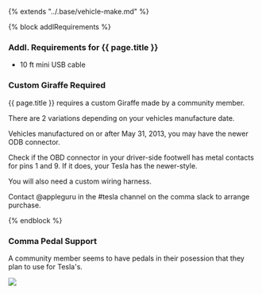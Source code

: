 {% extends "../.base/vehicle-make.md" %}

{% block addlRequirements %}
### Addl. Requirements for {{ page.title }}

- 10 ft mini USB cable

### Custom Giraffe Required

{{ page.title }} requires a custom Giraffe made by a community member.

There are 2 variations depending on your vehicles manufacture date.

Vehicles manufactured on or after May 31, 2013, you may have the newer ODB connector.

Check if the OBD connector in your driver-side footwell has metal contacts for pins 1 and 9.  If it does, your Tesla has the newer-style.

You will also need a custom wiring harness.

Contact @appleguru in the #tesla channel on the comma slack to arrange purchase.

{% endblock %}

### Comma Pedal Support

A community member seems to have pedals in their posession that they plan to use for Tesla's.

![](/images/2018-07-14-21-18-45.png)